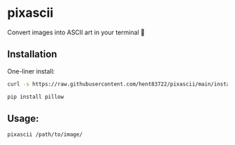 # pixascii

Convert images into ASCII art in your terminal 🎨

## Installation
One-liner install:
```bash
curl -s https://raw.githubusercontent.com/hent83722/pixascii/main/install.sh | bash
```
```bash
pip install pillow
```
## Usage:
```bash
pixascii /path/to/image/
```
